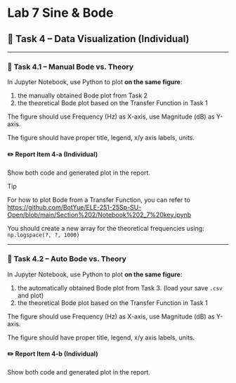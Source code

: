 # Lab 7 Sine & Bode

## :dart: Task 4 – Data Visualization (Individual)

------

### 📌 **Task 4.1 – Manual Bode vs. Theory**

In Jupyter Notebook, use Python to plot **on the same figure**:
1) the manually obtained Bode plot from Task 2
2) the theoretical Bode plot based on the Transfer Function in Task 1

The figure should use Frequency (Hz) as X-axis, use Magnitude (dB) as Y-axis.

The figure should have proper title, legend, x/y axis labels, units.

#### :pencil2:  Report Item 4-a (Individual)

Show both code and generated plot in the report.

> [!TIP]
> For how to plot Bode from a Transfer Function, you can refer to https://github.com/BotYue/ELE-251-25Sp-SU-Open/blob/main/Section%202/Notebook%202_7%20key.ipynb
>
> You should create a new array for the theoretical frequencies using: `np.logspace(?, ?, 1000)`

---
### 📌 **Task 4.2 – Auto Bode vs. Theory**

In Jupyter Notebook, use Python to plot **on the same figure**:
1) the automatically obtained Bode plot from Task 3. (load your save `.csv` and plot)
2) the theoretical Bode plot based on the Transfer Function in Task 1

The figure should use Frequency (Hz) as X-axis, use Magnitude (dB) as Y-axis.

The figure should have proper title, legend, x/y axis labels, units.

#### :pencil2:  Report Item 4-b (Individual)


Show both code and generated plot in the report.

